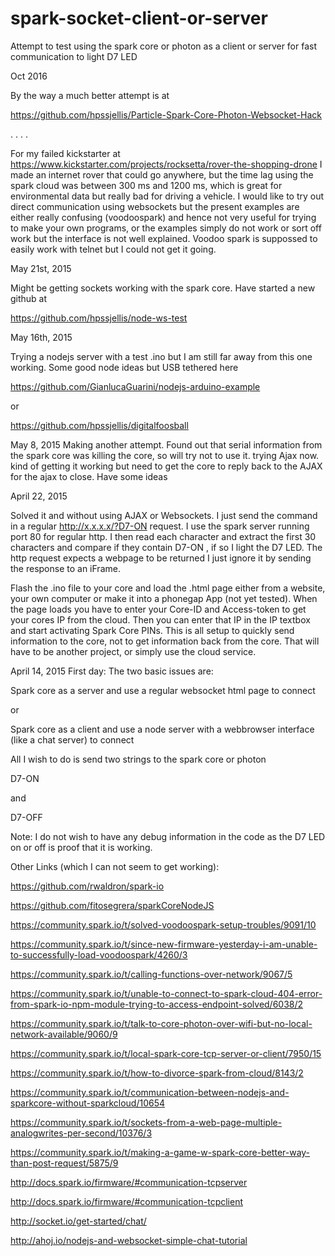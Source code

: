 # spark-socket-client-or-server
Attempt to test using the spark core or photon as a client or server for fast communication to light D7 LED


Oct 2016

By the way a much better attempt is at 

https://github.com/hpssjellis/Particle-Spark-Core-Photon-Websocket-Hack


.
.
.
.


For my failed kickstarter at https://www.kickstarter.com/projects/rocksetta/rover-the-shopping-drone I made an internet rover that could go anywhere, but the time lag using the spark cloud was between 300 ms and 1200 ms, which is great for environmental data but really bad for driving a vehicle. I would like to try out direct communication using websockets but the present examples are either really confusing (voodoospark) and hence not very useful for trying to make your own programs, or the examples simply do not work or sort off work but the interface is not well explained. Voodoo spark is suppossed to easily work with telnet but I could not get it going.



May 21st, 2015

Might be getting sockets working with the spark core. Have started a new github at

https://github.com/hpssjellis/node-ws-test





May 16th, 2015

Trying a nodejs server with a test .ino but I am still far away from this one working. Some good node ideas but USB tethered here

https://github.com/GianlucaGuarini/nodejs-arduino-example

or

https://github.com/hpssjellis/digitalfoosball



May 8, 2015
Making another attempt. Found out that serial information from the spark core was killing the core, so will try not to use it. trying Ajax now. kind of getting it working but need to get the core to reply back to the AJAX for the ajax to close. Have some ideas




April 22, 2015

Solved it and without using AJAX or Websockets. I just send the command in a regular http://x.x.x.x/?D7-ON request. I use the spark server running port 80 for regular http. I then read each character and extract the first 30 characters and compare if they contain D7-ON , if so I light the D7 LED. The http request expects a webpage to be returned I just ignore it by sending the response to an iFrame.

Flash the .ino file to your core and load the .html page either from a website, your own computer or make it into a phonegap App (not yet tested). When the page loads you have to enter your Core-ID and Access-token to get your cores IP from the cloud. Then you can enter that IP in the IP textbox and start activating Spark Core PINs. This is all setup to quickly send information to the core, not to get information back from the core. That will have to be another project, or simply use the cloud service.




April 14, 2015 First day: The two basic issues are:



Spark core as a server and use a regular websocket html page to connect

or

Spark core as a client and use a node server with a webbrowser interface (like a chat server) to connect

All I wish to do is send two strings to the spark core or photon


D7-ON


and


D7-OFF


Note: I do not wish to have any debug information in the code as the D7 LED on or off is proof that it is working.


Other Links (which I can not seem to get working):

https://github.com/rwaldron/spark-io

https://github.com/fitosegrera/sparkCoreNodeJS

https://community.spark.io/t/solved-voodoospark-setup-troubles/9091/10

https://community.spark.io/t/since-new-firmware-yesterday-i-am-unable-to-successfully-load-voodoospark/4260/3

https://community.spark.io/t/calling-functions-over-network/9067/5


https://community.spark.io/t/unable-to-connect-to-spark-cloud-404-error-from-spark-io-npm-module-trying-to-access-endpoint-solved/6038/2


https://community.spark.io/t/talk-to-core-photon-over-wifi-but-no-local-network-available/9060/9


https://community.spark.io/t/local-spark-core-tcp-server-or-client/7950/15




https://community.spark.io/t/how-to-divorce-spark-from-cloud/8143/2



https://community.spark.io/t/communication-between-nodejs-and-sparkcore-without-sparkcloud/10654



https://community.spark.io/t/sockets-from-a-web-page-multiple-analogwrites-per-second/10376/3



https://community.spark.io/t/making-a-game-w-spark-core-better-way-than-post-request/5875/9


http://docs.spark.io/firmware/#communication-tcpserver


http://docs.spark.io/firmware/#communication-tcpclient


http://socket.io/get-started/chat/



http://ahoj.io/nodejs-and-websocket-simple-chat-tutorial















